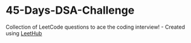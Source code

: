 # 45-Days-DSA-Challenge
Collection of LeetCode questions to ace the coding interview! - Created using [LeetHub](https://github.com/QasimWani/LeetHub)
